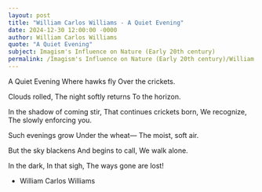 ```yaml
---
layout: post
title: "William Carlos Williams - A Quiet Evening"
date: 2024-12-30 12:00:00 -0000
author: William Carlos Williams
quote: "A Quiet Evening"
subject: Imagism's Influence on Nature (Early 20th century)
permalink: /Imagism's Influence on Nature (Early 20th century)/William Carlos Williams/William Carlos Williams - A Quiet Evening
---
```


A Quiet Evening
Where hawks fly
Over the crickets.

Clouds rolled,
The night softly returns
To the horizon.

In the shadow of coming stir,
That continues crickets born,
We recognize,
The slowly enforcing you.

Such evenings grow
Under the wheat—
The moist, soft air.

But the sky blackens
And begins to call,
We walk alone.

In the dark,
In that sigh,
The ways gone are lost!

- William Carlos Williams
